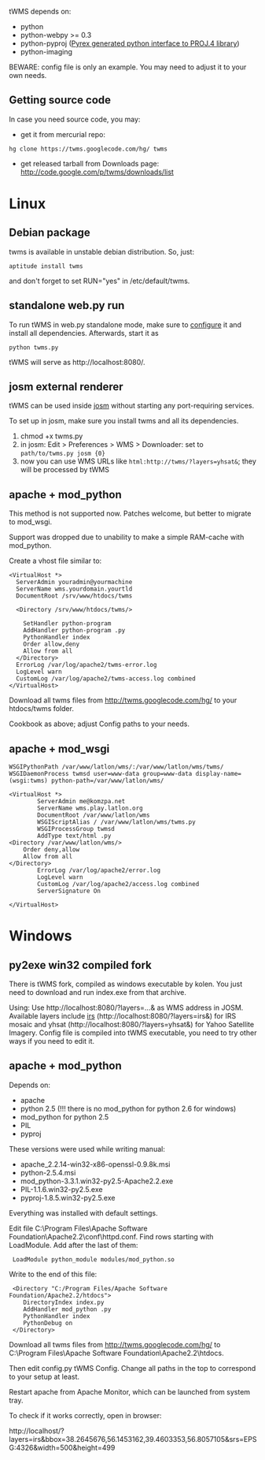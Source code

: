 tWMS depends on:
  * python
  * python-webpy >= 0.3
  * python-pyproj ([Pyrex generated python interface  to PROJ.4 library](http://code.google.com/p/pyproj/downloads/list))
  * python-imaging

BEWARE: config file is only an example. You may need to adjust it to your own needs.

## Getting source code ##

In case you need source code, you may:

  * get it from mercurial repo:
```
hg clone https://twms.googlecode.com/hg/ twms 
```
  * get released tarball from Downloads page: http://code.google.com/p/twms/downloads/list

# Linux #

## Debian package ##

twms is available in unstable debian distribution. So, just:
```
aptitude install twms
```

and don't forget to set RUN="yes" in /etc/default/twms.

## standalone web.py run ##

To run tWMS in web.py standalone mode, make sure to [configure](Config.md) it and install all dependencies. Afterwards, start it as
```
python twms.py
```

tWMS will serve as http://localhost:8080/.


## josm external renderer ##
tWMS can be used inside [josm](http://josm.openstreetmap.de/) without starting any port-requiring services.

To set up in josm, make sure you install twms and all its dependencies.
  1. chmod +x twms.py
  1. in josm: Edit > Preferences > WMS > Downloader: set to `path/to/twms.py josm {0}`
  1. now you can use WMS URLs like `html:http://twms/?layers=yhsat&`; they will be processed by tWMS


## apache + mod\_python ##

This method is not supported now. Patches welcome, but better to migrate to mod\_wsgi.

Support was dropped due to unability to make a simple RAM-cache with mod\_python.


Create a vhost file similar to:

```
<VirtualHost *>
  ServerAdmin youradmin@yourmachine
  ServerName wms.yourdomain.yourtld
  DocumentRoot /srv/www/htdocs/twms
 
  <Directory /srv/www/htdocs/twms/>
 
    SetHandler python-program
    AddHandler python-program .py
    PythonHandler index
    Order allow,deny
    Allow from all
  </Directory>
  ErrorLog /var/log/apache2/twms-error.log
  LogLevel warn
  CustomLog /var/log/apache2/twms-access.log combined
</VirtualHost>
```

Download all twms files from http://twms.googlecode.com/hg/ to
your htdocs/twms folder.

Cookbook as above; adjust Config paths to your needs.


## apache + mod\_wsgi ##


```
WSGIPythonPath /var/www/latlon/wms/:/var/www/latlon/wms/twms/
WSGIDaemonProcess twmsd user=www-data group=www-data display-name=(wsgi:twms) python-path=/var/www/latlon/wms/

<VirtualHost *>
        ServerAdmin me@komzpa.net
        ServerName wms.play.latlon.org
        DocumentRoot /var/www/latlon/wms
        WSGIScriptAlias / /var/www/latlon/wms/twms.py
        WSGIProcessGroup twmsd
        AddType text/html .py
<Directory /var/www/latlon/wms/>
    Order deny,allow
    Allow from all
</Directory>
        ErrorLog /var/log/apache2/error.log
        LogLevel warn
        CustomLog /var/log/apache2/access.log combined
        ServerSignature On

</VirtualHost>

```

# Windows #

## py2exe win32 compiled fork ##

There is tWMS fork, compiled as windows executable by kolen. You just need to download  and run index.exe from that archive.

Using: Use  http://localhost:8080/?layers=...& as WMS address in JOSM. Available layers include [irs](http://wiki.openstreetmap.org/wiki/WikiProject_Russia/kosmosnimki) (http://localhost:8080/?layers=irs&) for IRS mosaic and yhsat (http://localhost:8080/?layers=yhsat&) for Yahoo Satellite Imagery. Config file is compiled into tWMS executable, you need to try other ways if you need to edit it.

## apache + mod\_python ##

Depends on:

  * apache
  * python 2.5 (!!! there is no mod\_python for python 2.6 for windows)
  * mod\_python for python 2.5
  * PIL
  * pyproj

These versions were used while writing manual:

  * apache\_2.2.14-win32-x86-openssl-0.9.8k.msi
  * python-2.5.4.msi
  * mod\_python-3.3.1.win32-py2.5-Apache2.2.exe
  * PIL-1.1.6.win32-py2.5.exe
  * pyproj-1.8.5.win32-py2.5.exe

Everything was installed with default settings.

Edit file C:\Program Files\Apache Software Foundation\Apache2.2\conf\httpd.conf.
Find rows starting with LoadModule. Add after the last of them:

```
 LoadModule python_module modules/mod_python.so
```

Write to the end of this file:
```
 <Directory "C:/Program Files/Apache Software Foundation/Apache2.2/htdocs">
    DirectoryIndex index.py
    AddHandler mod_python .py
    PythonHandler index
    PythonDebug on
 </Directory>
```

Download all twms files from http://twms.googlecode.com/hg/ to
C:\Program Files\Apache Software Foundation\Apache2.2\htdocs.

Then edit config.py tWMS Config. Change all paths in the top to correspond to your setup at least.

Restart apache from Apache Monitor, which can be launched from system tray.

To check if it works correctly, open in browser:

http://localhost/?layers=irs&bbox=38.2645676,56.1453162,39.4603353,56.8057105&srs=EPSG:4326&width=500&height=499